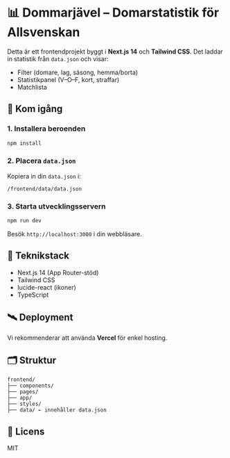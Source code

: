 # 📊 Dommarjävel – Domarstatistik för Allsvenskan

Detta är ett frontendprojekt byggt i **Next.js 14** och **Tailwind CSS**. Det laddar in statistik från `data.json` och visar:

- Filter (domare, lag, säsong, hemma/borta)
- Statistikpanel (V–O–F, kort, straffar)
- Matchlista

## 🚀 Kom igång

### 1. Installera beroenden

```bash
npm install
```

### 2. Placera `data.json`

Kopiera in din `data.json` i:

```
/frontend/data/data.json
```

### 3. Starta utvecklingsservern

```bash
npm run dev
```

Besök `http://localhost:3000` i din webbläsare.

## 🧩 Teknikstack

- Next.js 14 (App Router-stöd)
- Tailwind CSS
- lucide-react (ikoner)
- TypeScript

## 🛰 Deployment

Vi rekommenderar att använda **Vercel** för enkel hosting.

## 🗂 Struktur

```
frontend/
├── components/
├── pages/
├── app/
├── styles/
├── data/ ← innehåller data.json
```

## 🔖 Licens

MIT
